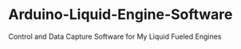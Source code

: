 Arduino-Liquid-Engine-Software
==============================

Control and Data Capture Software for My Liquid Fueled Engines